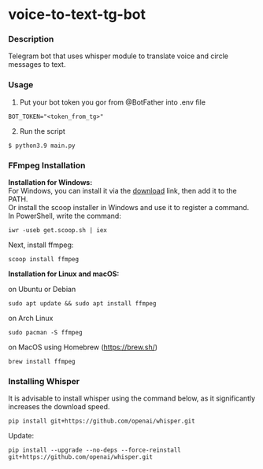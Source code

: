 # voice-to-text-tg-bot
### Description
Telegram bot that uses whisper module to translate voice and circle messages to text.

### Usage
1. Put your bot token you gor from @BotFather into .env file
```
BOT_TOKEN="<token_from_tg>"
```
2. Run the script
```
$ python3.9 main.py
```

### FFmpeg Installation ###  
**Installation for Windows:**  
For Windows, you can install it via the [download](https://ffmpeg.org/download.html#build-windows) link, then add it to the PATH.  
Or install the scoop installer in Windows and use it to register a command.
In PowerShell, write the command:
```
iwr -useb get.scoop.sh | iex
```
Next, install ffmpeg:
```
scoop install ffmpeg
```


**Installation for Linux and macOS:**

on Ubuntu or Debian
```  
sudo apt update && sudo apt install ffmpeg
```
on Arch Linux
```
sudo pacman -S ffmpeg
```
on MacOS using Homebrew (https://brew.sh/)
```
brew install ffmpeg
```

### Installing Whisper ###
It is advisable to install whisper using the command below, as it significantly increases the download speed.
```
pip install git+https://github.com/openai/whisper.git
```
Update:
``` 
pip install --upgrade --no-deps --force-reinstall git+https://github.com/openai/whisper.git
``` 
